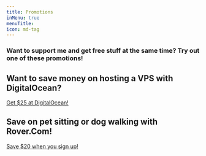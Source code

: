 ```yaml
---
title: Promotions
inMenu: true
menuTitle: 
icon: md-tag
---
```


### Want to support me and get free stuff at the same time?  Try out one of these promotions!

## Want to save money on hosting a VPS with DigitalOcean?
[Get $25 at DigitalOcean!](https://m.do.co/c/ac31ab7a0387)

## Save on pet sitting or dog walking with Rover.Com!
[Save $20 when you sign up!](http://share.rover.com/p9NzV)